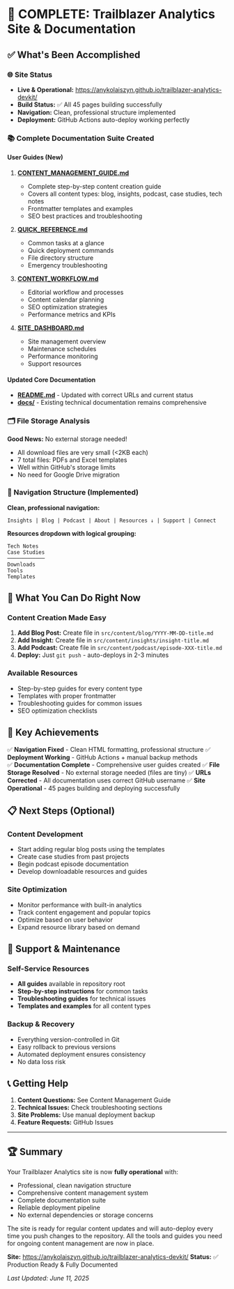 # 🎉 COMPLETE: Trailblazer Analytics Site & Documentation

## ✅ What's Been Accomplished

### 🌐 Site Status
- **Live & Operational:** https://anykolaiszyn.github.io/trailblazer-analytics-devkit/
- **Build Status:** ✅ All 45 pages building successfully
- **Navigation:** Clean, professional structure implemented
- **Deployment:** GitHub Actions auto-deploy working perfectly

### 📚 Complete Documentation Suite Created

#### **User Guides** (New)
1. **[CONTENT_MANAGEMENT_GUIDE.md](./CONTENT_MANAGEMENT_GUIDE.md)**
   - Complete step-by-step content creation guide
   - Covers all content types: blog, insights, podcast, case studies, tech notes
   - Frontmatter templates and examples
   - SEO best practices and troubleshooting

2. **[QUICK_REFERENCE.md](./QUICK_REFERENCE.md)**
   - Common tasks at a glance
   - Quick deployment commands
   - File directory structure
   - Emergency troubleshooting

3. **[CONTENT_WORKFLOW.md](./CONTENT_WORKFLOW.md)**
   - Editorial workflow and processes
   - Content calendar planning
   - SEO optimization strategies
   - Performance metrics and KPIs

4. **[SITE_DASHBOARD.md](./SITE_DASHBOARD.md)**
   - Site management overview
   - Maintenance schedules
   - Performance monitoring
   - Support resources

#### **Updated Core Documentation**
- **[README.md](./README.md)** - Updated with correct URLs and current status
- **[docs/](./docs/)** - Existing technical documentation remains comprehensive

### 🗂️ File Storage Analysis
**Good News:** No external storage needed!
- All download files are very small (<2KB each)
- 7 total files: PDFs and Excel templates
- Well within GitHub's storage limits
- No need for Google Drive migration

### 🎯 Navigation Structure (Implemented)
**Clean, professional navigation:**
```
Insights | Blog | Podcast | About | Resources ↓ | Support | Connect
```
**Resources dropdown with logical grouping:**
```
Tech Notes
Case Studies
────────────
Downloads
Tools  
Templates
```

## 🚀 What You Can Do Right Now

### Content Creation Made Easy
1. **Add Blog Post:** Create file in `src/content/blog/YYYY-MM-DD-title.md`
2. **Add Insight:** Create file in `src/content/insights/insight-title.md`
3. **Add Podcast:** Create file in `src/content/podcast/episode-XXX-title.md`
4. **Deploy:** Just `git push` - auto-deploys in 2-3 minutes

### Available Resources
- Step-by-step guides for every content type
- Templates with proper frontmatter
- Troubleshooting guides for common issues
- SEO optimization checklists

## 🎯 Key Achievements

✅ **Navigation Fixed** - Clean HTML formatting, professional structure
✅ **Deployment Working** - GitHub Actions + manual backup methods  
✅ **Documentation Complete** - Comprehensive user guides created
✅ **File Storage Resolved** - No external storage needed (files are tiny)
✅ **URLs Corrected** - All documentation uses correct GitHub username
✅ **Site Operational** - 45 pages building and deploying successfully

## 📋 Next Steps (Optional)

### Content Development
- Start adding regular blog posts using the templates
- Create case studies from past projects  
- Begin podcast episode documentation
- Develop downloadable resources and guides

### Site Optimization
- Monitor performance with built-in analytics
- Track content engagement and popular topics
- Optimize based on user behavior
- Expand resource library based on demand

## 🛟 Support & Maintenance

### Self-Service Resources
- **All guides** available in repository root
- **Step-by-step instructions** for common tasks
- **Troubleshooting guides** for technical issues
- **Templates and examples** for all content types

### Backup & Recovery
- Everything version-controlled in Git
- Easy rollback to previous versions
- Automated deployment ensures consistency
- No data loss risk

## 📞 Getting Help

1. **Content Questions:** See Content Management Guide
2. **Technical Issues:** Check troubleshooting sections
3. **Site Problems:** Use manual deployment backup
4. **Feature Requests:** GitHub Issues

---

## 🏆 Summary

Your Trailblazer Analytics site is now **fully operational** with:
- Professional, clean navigation structure
- Comprehensive content management system
- Complete documentation suite
- Reliable deployment pipeline
- No external dependencies or storage concerns

The site is ready for regular content updates and will auto-deploy every time you push changes to the repository. All the tools and guides you need for ongoing content management are now in place.

**Site:** https://anykolaiszyn.github.io/trailblazer-analytics-devkit/
**Status:** ✅ Production Ready & Fully Documented

*Last Updated: June 11, 2025*
